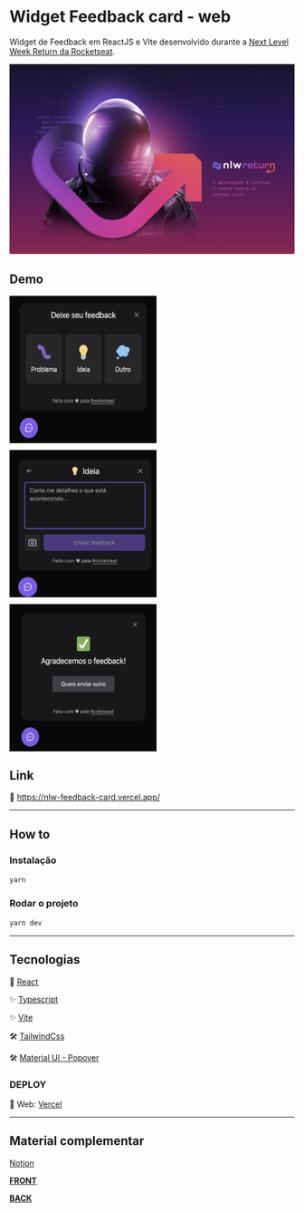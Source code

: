 # Widget Feedback card - web
Widget de Feedback em ReactJS e Vite desenvolvido durante a [Next Level Week Return da Rocketseat](https://nextlevelweek.com/).

![imagem de capa - nlw return astronalta](../images/capa.png)


## Demo

<div style="display: inline-flex; flex-wrap: wrap; gap: 12px;">
  <img src="../images/demo-type.png" alt="demo widget - caixa com tipos de feedback" width="260" height="260">

  <img src="../images/demo-form.png" alt="demo widget - caixa com formulário para preenchimento de informações de feedback" width="260" height="260">

  <img src="../images/demo-success.png" alt="demo widget - caixa com mensagem de sucesso" width="260" height="260">
</div>

<br />

## Link

🔗 https://nlw-feedback-card.vercel.app/

---

## How to

### Instalação
```bash
yarn
```

### Rodar o projeto

```bash
yarn dev
```

---

## Tecnologias

🚀 [React](https://pt-br.reactjs.org/)

✨ [Typescript](https://www.typescriptlang.org/)

✨ [Vite](https://vitejs.dev/)

🛠 [TailwindCss](https://tailwindcss.com/)

🛠 [Material UI - Popover](https://mui.com/pt/material-ui/react-popover/)

### DEPLOY

🚀 Web: [Vercel](https://vercel.com/)

---

## Material complementar

[Notion](https://efficient-sloth-d85.notion.site/NLW-Return-4e1cf60ece8f42d08254810f7bb14401)

[**FRONT**](../web/README.md)

[**BACK**](../server/README.md)
